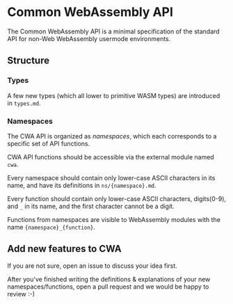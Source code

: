 # Common WebAssembly API

The Common WebAssembly API is a minimal specification of the standard API for non-Web WebAssembly usermode environments.

## Structure

### Types

A few new types (which all lower to primitive WASM types) are introduced in `types.md`.

### Namespaces

The CWA API is organized as *namespaces*, which each corresponds to a specific set of API functions.

CWA API functions should be accessible via the external module named `cwa`.

Every namespace should contain only lower-case ASCII characters in its name, and have its definitions in `ns/{namespace}.md`.

Every function should contain only lower-case ASCII characters, digits(0-9), and `_` in its name, and the first character cannot be a digit.

Functions from namespaces are visible to WebAssembly modules with the name `{namespace}_{function}`.

## Add new features to CWA

If you are not sure, open an issue to discuss your idea first.

After you've finished writing the definitions & explanations of your new namespaces/functions, open a pull request and we would be happy to review :-)
